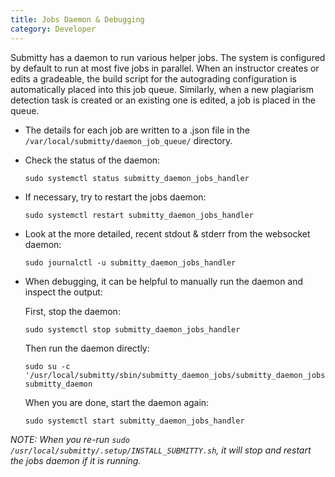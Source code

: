 ```yaml
---
title: Jobs Daemon & Debugging
category: Developer
---
```



Submitty has a daemon to run various helper jobs.  The system is
configured by default to run at most five jobs in parallel.  When an
instructor creates or edits a gradeable, the build script for the
autograding configuration is automatically placed into this job queue.
Similarly, when a new plagiarism detection task is created or an
existing one is edited, a job is placed in the queue.



*  The details for each job are written to a .json file in the
   `/var/local/submitty/daemon_job_queue/` directory.


*  Check the status of the daemon:

   ```
   sudo systemctl status submitty_daemon_jobs_handler
   ```


*  If necessary, try to restart the jobs daemon:

   ```
   sudo systemctl restart submitty_daemon_jobs_handler
   ```


* Look at the more detailed, recent stdout & stderr from the websocket daemon:

  ```
  sudo journalctl -u submitty_daemon_jobs_handler
  ```


*  When debugging, it can be helpful to manually run the daemon and
   inspect the output:

   First, stop the daemon:

   ```
   sudo systemctl stop submitty_daemon_jobs_handler
   ```

   Then run the daemon directly:

   ```
   sudo su -c '/usr/local/submitty/sbin/submitty_daemon_jobs/submitty_daemon_jobs.py' submitty_daemon
   ```

   When you are done, start the daemon again:

   ```
   sudo systemctl start submitty_daemon_jobs_handler
   ```




_NOTE: When you re-run `sudo /usr/local/submitty/.setup/INSTALL_SUBMITTY.sh`, it will stop and
restart the jobs daemon if it is running._
